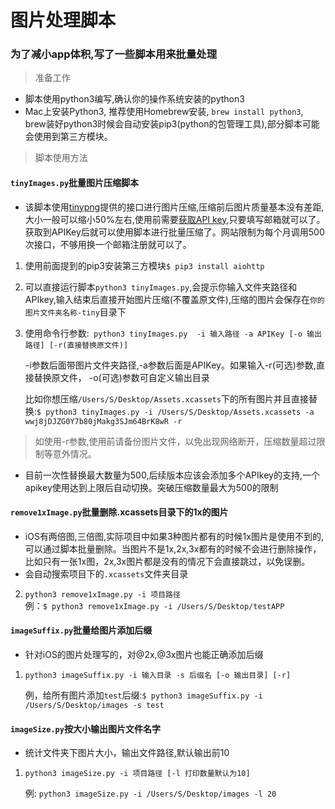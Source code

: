 # 图片处理脚本

### 为了减小app体积,写了一些脚本用来批量处理

> 准备工作

- 脚本使用python3编写,确认你的操作系统安装的python3
- Mac上安装Python3, 推荐使用Homebrew安装, `brew install python3`, brew装好python3时候会自动安装pip3(python的包管理工具),部分脚本可能会使用到第三方模块。

> 脚本使用方法

#### `tinyImages.py`批量图片压缩脚本
- 该脚本使用[tinypng](https://tinypng.com/)提供的接口进行图片压缩,压缩前后图片质量基本没有差距,大小一般可以缩小50%左右,使用前需要[获取API key](https://tinypng.com/developers),只要填写邮箱就可以了。获取到APIKey后就可以使用脚本进行批量压缩了。网站限制为每个月调用500次接口，不够用换一个邮箱注册就可以了。

1. 使用前面提到的pip3安装第三方模块`$ pip3 install aiohttp`

2. 可以直接运行脚本`python3 tinyImages.py`,会提示你输入文件夹路径和APIkey,输入结束后直接开始图片压缩(不覆盖原文件),压缩的图片会保存在`你的图片文件夹名称-tiny`目录下

3. 使用命令行参数:` python3 tinyImages.py  -i 输入路径 -a APIKey [-o 输出路径] [-r(直接替换原文件)]`

	-i参数后面带图片文件夹路径,-a参数后面是APIKey。如果输入-r(可选)参数,直接替换原文件， -o(可选)参数可自定义输出目录
	
	比如你想压缩`/Users/S/Desktop/Assets.xcassets`下的所有图片并且直接替换:`$ python3 tinyImages.py -i /Users/S/Desktop/Assets.xcassets -a wwj8jDJZG0Y7b80jMakg3SJm64BrK8wR -r`

> 如使用-r参数,使用前请备份图片文件，以免出现网络断开，压缩数量超过限制等意外情况。

- 目前一次性替换最大数量为500,后续版本应该会添加多个APIkey的支持,一个apikey使用达到上限后自动切换。突破压缩数量最大为500的限制


#### `remove1xImage.py`批量删除.xcassets目录下的1x的图片
- iOS有两倍图,三倍图,实际项目中如果3种图片都有的时候1x图片是使用不到的,可以通过脚本批量删除。当图片不是1x,2x,3x都有的时候不会进行删除操作，比如只有一张1x图，2x,3x图片都是没有的情况下会直接跳过，以免误删。
- 会自动搜索项目下的`.xcassets`文件夹目录

2. `python3 remove1xImage.py -i 项目路径`  
	例：`$ python3 remove1xImage.py -i /Users/S/Desktop/testAPP`
	

#### `imageSuffix.py`批量给图片添加后缀
- 针对iOS的图片处理写的，对@2x,@3x图片也能正确添加后缀

1. `python3 imageSuffix.py -i 输入目录 -s 后缀名 [-o 输出目录] [-r]`
	
	例，给所有图片添加`test`后缀:`$ python3 imageSuffix.py -i /Users/S/Desktop/images -s test`
	

#### `imageSize.py`按大小输出图片文件名字
- 统计文件夹下图片大小，输出文件路径,默认输出前10

1. `python3 imageSize.py -i 项目路径 [-l 打印数量默认为10]`
	
	例: `python3 imageSize.py -i /Users/S/Desktop/images -l 20`
